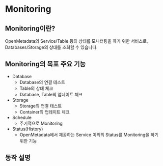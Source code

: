 # Monitoring

## Monitoring이란?
OpenMetadata의 Service/Table 등의 상태를 모니터링을 하기 위한 서비스로, Databases/Storage의 상태를 조회할 수 있습니다.

## Monitoring의 목표 주요 기능
- Database
  - Database의 연결 테스트
  - Table의 상태 체크
  - Database, Table의 업데이트 체크
- Storage
  - Storage의 연결 테스트
  - Container의 업데이트 체크
- Schedule
  - 주기적으로 Monitoring
- Status(History)
  - OpenMetadata에서 제공하는 Service 이외의 Status를 Monitoring을 하기 위한 기능

## 동작 설명



